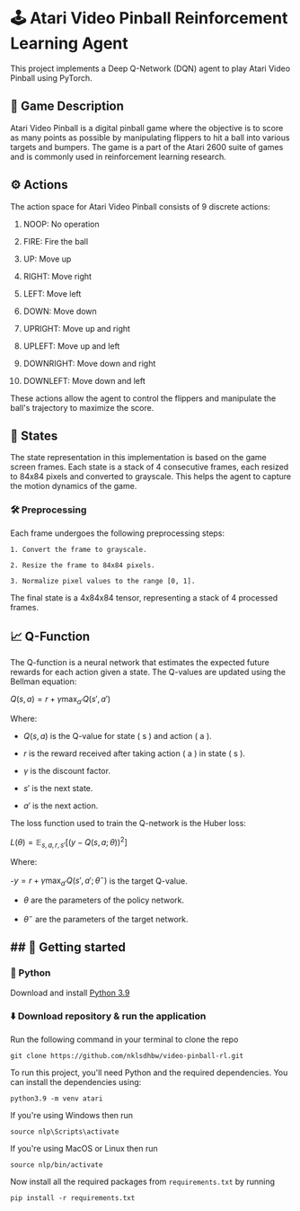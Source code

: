 # 🕹️ Atari Video Pinball Reinforcement Learning Agent

  

This project implements a Deep Q-Network (DQN) agent to play Atari Video Pinball using PyTorch.

  

## 📖 Game Description

  

Atari Video Pinball is a digital pinball game where the objective is to score as many points as possible by manipulating flippers to hit a ball into various targets and bumpers. The game is a part of the Atari 2600 suite of games and is commonly used in reinforcement learning research.

  

## ⚙️ Actions

  

The action space for Atari Video Pinball consists of 9 discrete actions:

  

1. NOOP: No operation

2. FIRE: Fire the ball

3. UP: Move up

4. RIGHT: Move right

5. LEFT: Move left

6. DOWN: Move down

7. UPRIGHT: Move up and right

8. UPLEFT: Move up and left

9. DOWNRIGHT: Move down and right

10. DOWNLEFT: Move down and left

  

These actions allow the agent to control the flippers and manipulate the ball's trajectory to maximize the score.

  

## 🧮 States

  

The state representation in this implementation is based on the game screen frames. Each state is a stack of 4 consecutive frames, each resized to 84x84 pixels and converted to grayscale. This helps the agent to capture the motion dynamics of the game.

  

### 🛠️ Preprocessing

  

Each frame undergoes the following preprocessing steps:

  

	1. Convert the frame to grayscale.

	2. Resize the frame to 84x84 pixels.

	3. Normalize pixel values to the range [0, 1].

  

The final state is a 4x84x84 tensor, representing a stack of 4 processed frames.

  

## 📈 Q-Function

  

The Q-function is a neural network that estimates the expected future rewards for each action given a state. The Q-values are updated using the Bellman equation:

  

$Q(s, a) = r + \gamma \max_{a'} Q(s', a')$

  

Where:

- $Q(s, a)$ is the Q-value for state \( s \) and action \( a \).

- $r$ is the reward received after taking action \( a \) in state \( s \).

- $\gamma$ is the discount factor.

- $s'$ is the next state.

- $a'$ is the next action.

  

The loss function used to train the Q-network is the Huber loss:

  

$L(\theta) = \mathbb{E}_{s, a, r, s'} \left[ \left( y - Q(s, a; \theta) \right)^2 \right]$

  

Where:

-$y = r + \gamma \max_{a'} Q(s', a'; \theta^{-})$ is the target Q-value.

- $\theta$ are the parameters of the policy network.

- $\theta^{-}$ are the parameters of the target network.

  

## ## 🚀 Getting started

### 🐍 Python

[](https://github.com/nklsdhbw/election-manifestos-analysis#-python)

Download and install  [Python 3.9](https://www.python.org/downloads/)  

### ⬇️ Download repository & run the application
Run the following command in your terminal to clone the repo

	git clone https://github.com/nklsdhbw/video-pinball-rl.git

To run this project, you'll need Python and the required dependencies. You can install the dependencies using:

  



	python3.9 -m venv atari

If you're using Windows then run

	source nlp\Scripts\activate

If you're using MacOS or Linux then run

	source nlp/bin/activate
Now install all the required packages from `requirements.txt` by running
	
	pip install -r requirements.txt